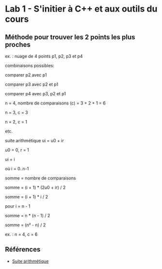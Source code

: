 # Lab 1 - S'initier à C++ et aux outils du cours

## Méthode pour trouver les 2 points les plus proches

ex. : nuage de 4 points p1, p2, p3 et p4

combinaisons possibles:

comparer p2 avec p1

comparer p3 avec p2 et p1

comparer p4 avec p3, p2 et p1

n = 4, nombre de comparaisons (c) = 3 + 2 + 1 = 6

n = 3, c = 3

n = 2, c = 1

etc.

suite arithmétique
ui = u0 + ir

u0 = 0, r = 1

ui = i

où i = 0..n-1

somme = nombre de comparaisons

somme = (i + 1) * (2u0 + ir) / 2

somme = (i + 1) * i / 2

pour i = n - 1

somme = n * (n - 1) / 2 

somme = (n² - n) / 2

ex. : n = 4, c = 6

## Références
* [Suite arithmétique](https://fr.wikipedia.org/wiki/Suite_arithm%C3%A9tique)
